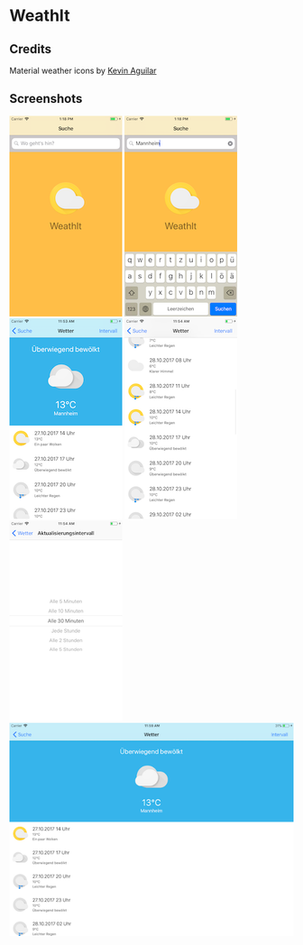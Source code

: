 # WeathIt

## Credits

Material weather icons by [Kevin Aguilar](https://www.uplabs.com/kevinttob)

## Screenshots

[![Start screen](Screenshots/1-small.png)](Screenshots/1.png)
[![Search](Screenshots/2-small.png)](Screenshots/2.png)
[![Weather for today](Screenshots/3-small.png)](Screenshots/3.png)
[![Weather forecast](Screenshots/4-small.png)](Screenshots/4.png)
[![Weather interval](Screenshots/5-small.png)](Screenshots/5.png)
[![Weather on iPad](Screenshots/6-small.png)](Screenshots/6.png)

